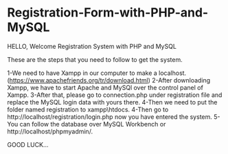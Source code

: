 # Registration-Form-with-PHP-and-MySQL

HELLO, Welcome Registration System with PHP and MySQL

These are the steps that you need to follow to get the system.

1-We need to have Xampp in our computer to make a localhost. (https://www.apachefriends.org/tr/download.html)
2-After downloading Xampp, we have to start Apache and MySQl over the control panel of Xampp.
3-After that, please go to connection.php under registration file and replace the MySQL login data with yours there.
4-Then we need to put the folder named registration to xampp\htdocs.
4-Then go to http://localhost/registration/login.php now you have entered the system.
5-You can follow the database over MySQL Workbench or http://localhost/phpmyadmin/.

GOOD LUCK...
